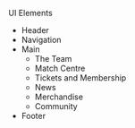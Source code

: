 UI Elements
- Header
- Navigation
- Main
    - The Team
    - Match Centre
    - Tickets and Membership
    - News
    - Merchandise
    - Community 
- Footer